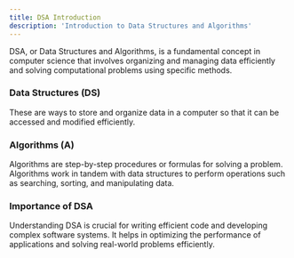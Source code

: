 ```yaml
---
title: DSA Introduction
description: 'Introduction to Data Structures and Algorithms'
---
```


DSA, or Data Structures and Algorithms, is a fundamental concept in computer science that involves organizing and managing data efficiently and solving computational problems using specific methods.

### Data Structures (DS)

These are ways to store and organize data in a computer so that it can be accessed and modified efficiently.

### Algorithms (A)

Algorithms are step-by-step procedures or formulas for solving a problem. Algorithms work in tandem with data structures to perform operations such as searching, sorting, and manipulating data.

### Importance of DSA

Understanding DSA is crucial for writing efficient code and developing complex software systems. It helps in optimizing the performance of applications and solving real-world problems efficiently.
